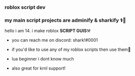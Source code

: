 ### roblox script dev

### my main script projects are adminify & sharkify ⚕️🦈

hello i am  14. i make roblox **SCRIPT GUIS**⚒️

- you can reach me on discord: shark!#0001

- if you'd like to use any of my roblox scripts then use them👀

- lua beginner i dont know much

- also great for krnl support!

